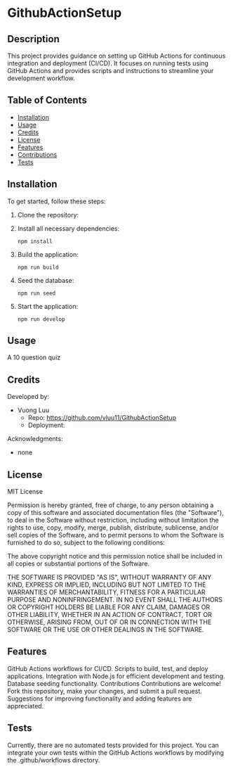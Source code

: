 # GithubActionSetup

## Description

This project provides guidance on setting up GitHub Actions for continuous integration and deployment (CI/CD). It focuses on running tests using GitHub Actions and provides scripts and instructions to streamline your development workflow.

## Table of Contents

- [Installation](#installation)
- [Usage](#usage)
- [Credits](#credits)
- [License](#license)
- [Features](#features)
- [Contributions](#contributions)
- [Tests](#tests)

## Installation

To get started, follow these steps:

1. Clone the repository:
  
2. Install all necessary dependencies:
    ```
    npm install
    ```
3. Build the application:

    ```
    npm run build
    ```
4. Seed the database:

    ```
    npm run seed
    ```

5. Start the application:

    ```
    npm run develop
    ```

## Usage

A 10 question quiz

## Credits
Developed by:
- Vuong Luu
    - Repo: https://github.com/vluu11/GithubActionSetup
    - Deployment:

Acknowledgments:
- none

## License
MIT License

Permission is hereby granted, free of charge, to any person obtaining a copy of this software and associated documentation files (the "Software"), to deal in the Software without restriction, including without limitation the rights to use, copy, modify, merge, publish, distribute, sublicense, and/or sell copies of the Software, and to permit persons to whom the Software is furnished to do so, subject to the following conditions:

The above copyright notice and this permission notice shall be included in all copies or substantial portions of the Software.

THE SOFTWARE IS PROVIDED "AS IS", WITHOUT WARRANTY OF ANY KIND, EXPRESS OR IMPLIED, INCLUDING BUT NOT LIMITED TO THE WARRANTIES OF MERCHANTABILITY, FITNESS FOR A PARTICULAR PURPOSE AND NONINFRINGEMENT. IN NO EVENT SHALL THE AUTHORS OR COPYRIGHT HOLDERS BE LIABLE FOR ANY CLAIM, DAMAGES OR OTHER LIABILITY, WHETHER IN AN ACTION OF CONTRACT, TORT OR OTHERWISE, ARISING FROM, OUT OF OR IN CONNECTION WITH THE SOFTWARE OR THE USE OR OTHER DEALINGS IN THE SOFTWARE.

## Features
GitHub Actions workflows for CI/CD.
Scripts to build, test, and deploy applications.
Integration with Node.js for efficient development and testing.
Database seeding functionality.
Contributions
Contributions are welcome! Fork this repository, make your changes, and submit a pull request. Suggestions for improving functionality and adding features are appreciated.
## Tests
Currently, there are no automated tests provided for this project. You can integrate your own tests within the GitHub Actions workflows by modifying the .github/workflows directory.

